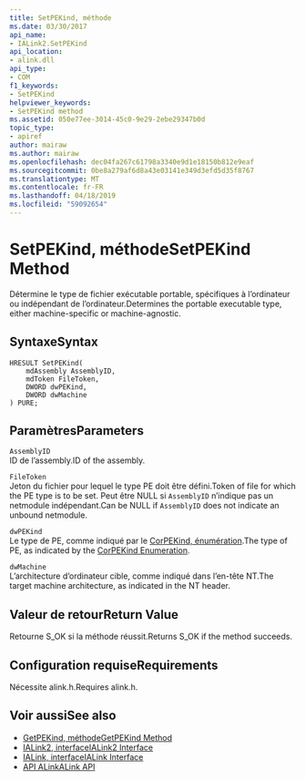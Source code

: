 ```yaml
---
title: SetPEKind, méthode
ms.date: 03/30/2017
api_name:
- IALink2.SetPEKind
api_location:
- alink.dll
api_type:
- COM
f1_keywords:
- SetPEKind
helpviewer_keywords:
- SetPEKind method
ms.assetid: 050e77ee-3014-45c0-9e29-2ebe29347b0d
topic_type:
- apiref
author: mairaw
ms.author: mairaw
ms.openlocfilehash: dec04fa267c61798a3340e9d1e18150b812e9eaf
ms.sourcegitcommit: 0be8a279af6d8a43e03141e349d3efd5d35f8767
ms.translationtype: MT
ms.contentlocale: fr-FR
ms.lasthandoff: 04/18/2019
ms.locfileid: "59092654"
---
```

# <a name="setpekind-method"></a><span data-ttu-id="5391c-102">SetPEKind, méthode</span><span class="sxs-lookup"><span data-stu-id="5391c-102">SetPEKind Method</span></span>
<span data-ttu-id="5391c-103">Détermine le type de fichier exécutable portable, spécifiques à l’ordinateur ou indépendant de l’ordinateur.</span><span class="sxs-lookup"><span data-stu-id="5391c-103">Determines the portable executable type, either machine-specific or machine-agnostic.</span></span>  
  
## <a name="syntax"></a><span data-ttu-id="5391c-104">Syntaxe</span><span class="sxs-lookup"><span data-stu-id="5391c-104">Syntax</span></span>  
  
```  
HRESULT SetPEKind(  
    mdAssembly AssemblyID,  
    mdToken FileToken,  
    DWORD dwPEKind,  
    DWORD dwMachine  
) PURE;   
```  
  
## <a name="parameters"></a><span data-ttu-id="5391c-105">Paramètres</span><span class="sxs-lookup"><span data-stu-id="5391c-105">Parameters</span></span>  
 `AssemblyID`  
 <span data-ttu-id="5391c-106">ID de l’assembly.</span><span class="sxs-lookup"><span data-stu-id="5391c-106">ID of the assembly.</span></span>  
  
 `FileToken`  
 <span data-ttu-id="5391c-107">Jeton du fichier pour lequel le type PE doit être défini.</span><span class="sxs-lookup"><span data-stu-id="5391c-107">Token of file for which the PE type is to be set.</span></span> <span data-ttu-id="5391c-108">Peut être NULL si `AssemblyID` n’indique pas un netmodule indépendant.</span><span class="sxs-lookup"><span data-stu-id="5391c-108">Can be NULL if `AssemblyID` does not indicate an unbound netmodule.</span></span>  
  
 `dwPEKind`  
 <span data-ttu-id="5391c-109">Le type de PE, comme indiqué par le [CorPEKind, énumération](../../../../docs/framework/unmanaged-api/metadata/corpekind-enumeration.md).</span><span class="sxs-lookup"><span data-stu-id="5391c-109">The type of PE, as indicated by the [CorPEKind Enumeration](../../../../docs/framework/unmanaged-api/metadata/corpekind-enumeration.md).</span></span>  
  
 `dwMachine`  
 <span data-ttu-id="5391c-110">L’architecture d’ordinateur cible, comme indiqué dans l’en-tête NT.</span><span class="sxs-lookup"><span data-stu-id="5391c-110">The target machine architecture, as indicated in the NT header.</span></span>  
  
## <a name="return-value"></a><span data-ttu-id="5391c-111">Valeur de retour</span><span class="sxs-lookup"><span data-stu-id="5391c-111">Return Value</span></span>  
 <span data-ttu-id="5391c-112">Retourne S_OK si la méthode réussit.</span><span class="sxs-lookup"><span data-stu-id="5391c-112">Returns S_OK if the method succeeds.</span></span>  
  
## <a name="requirements"></a><span data-ttu-id="5391c-113">Configuration requise</span><span class="sxs-lookup"><span data-stu-id="5391c-113">Requirements</span></span>  
 <span data-ttu-id="5391c-114">Nécessite alink.h.</span><span class="sxs-lookup"><span data-stu-id="5391c-114">Requires alink.h.</span></span>  
  
## <a name="see-also"></a><span data-ttu-id="5391c-115">Voir aussi</span><span class="sxs-lookup"><span data-stu-id="5391c-115">See also</span></span>

- [<span data-ttu-id="5391c-116">GetPEKind, méthode</span><span class="sxs-lookup"><span data-stu-id="5391c-116">GetPEKind Method</span></span>](../../../../docs/framework/unmanaged-api/metadata/imetadataimport2-getpekind-method.md)
- [<span data-ttu-id="5391c-117">IALink2, interface</span><span class="sxs-lookup"><span data-stu-id="5391c-117">IALink2 Interface</span></span>](../../../../docs/framework/unmanaged-api/alink/ialink2-interface.md)
- [<span data-ttu-id="5391c-118">IALink, interface</span><span class="sxs-lookup"><span data-stu-id="5391c-118">IALink Interface</span></span>](../../../../docs/framework/unmanaged-api/alink/ialink-interface.md)
- [<span data-ttu-id="5391c-119">API ALink</span><span class="sxs-lookup"><span data-stu-id="5391c-119">ALink API</span></span>](../../../../docs/framework/unmanaged-api/alink/index.md)
